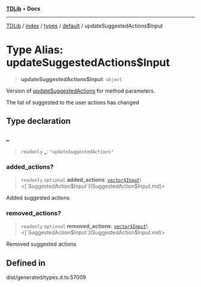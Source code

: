 [**TDLib**](../../../../../../README.md) • **Docs**

***

[TDLib](../../../../../../modules.md) / [index](../../../../../README.md) / [types](../../../README.md) / [default](../README.md) / updateSuggestedActions$Input

# Type Alias: updateSuggestedActions$Input

> **updateSuggestedActions$Input**: `object`

Version of [updateSuggestedActions](updateSuggestedActions.md) for method parameters.

The list of suggested to the user actions has changed

## Type declaration

### \_

> `readonly` **\_**: `"updateSuggestedActions"`

### added\_actions?

> `readonly` `optional` **added\_actions**: [`vector$Input`](vector$Input.md)\<[`SuggestedAction$Input`](SuggestedAction$Input.md)\>

Added suggested actions

### removed\_actions?

> `readonly` `optional` **removed\_actions**: [`vector$Input`](vector$Input.md)\<[`SuggestedAction$Input`](SuggestedAction$Input.md)\>

Removed suggested actions

## Defined in

dist/generated/types.d.ts:57009
